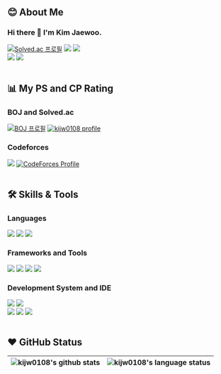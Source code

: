 <!--
**kijw0108/kijw0108** is a ✨ _special_ ✨ repository because its `README.md` (this file) appears on your GitHub profile.

Here are some ideas to get you started:

- 🔭 I’m currently working on ...
- 🌱 I’m currently learning ...
- 👯 I’m looking to collaborate on ...
- 🤔 I’m looking for help with ...
- 💬 Ask me about ...
- 📫 How to reach me: ...
- 😄 Pronouns: ...
- ⚡ Fun fact: ...
-->

## 😊 About Me
### Hi there 👋 I'm Kim Jaewoo.
[![Solved.ac
프로필](http://mazassumnida.wtf/api/mini/generate_badge?boj=eoaud0108)](https://solved.ac/eoaud0108)
<a href="https://codeforces.com/profile/eoaud0108" target="_blank"><img src="https://img.shields.io/badge/Codeforces-1F8ACB?style=flat-square&logo=Codeforces&logoColor=white"/></a>
<a href="mailto:eoaud0108@naver.com" target="_blank"><img src="https://img.shields.io/badge/eoaud0108@naver.com-03C75A?style=flat-square&logo=Naver&logoColor=white"/></a>
<br>
<a href="mailto:eoaud0108@korea.ac.kr" target="_blank"><img src="https://img.shields.io/badge/eoaud0108@korea.ac.kr-EA4335?style=flat-square&logo=Gmail&logoColor=white"/></a>
<a href="https://www.instagram.com/jw.0108/" target="_blank"><img src="https://img.shields.io/badge/instagram-E4405F?style=flat-square&logo=Instagram&logoColor=white"/></a>
<br>
<br>
## 📊 My PS and CP Rating
### BOJ and Solved.ac
[![BOJ
프로필](http://mazassumnida.wtf/api/v2/generate_badge?boj=eoaud0108)](https://icpc.me/eoaud0108)
[![kijw0108 profile](http://mazandi.herokuapp.com/api?handle=eoaud0108)](https://solved.ac/eoaud0108)
<br>

### Codeforces
<a href="https://codeforces.com/profile/jwkim0108" target="_blank"><img src="https://img.shields.io/badge/Codeforces-1F8ACB?style=flat-square&logo=Codeforces&logoColor=white"/></a>
[![CodeForces Profile](https://cf.leed.at?id=jwkim0108)](https://codeforces.com/profile/jwkim0108)
<br>
<br>
## 🛠️ Skills & Tools
### Languages
![](https://img.shields.io/badge/Lang-C-informational?style=flat&logo=C&color=A8B9CC)
![](https://img.shields.io/badge/Lang-C++-informational?style=flat&logo=Cplusplus&color=00599C)
![](https://img.shields.io/badge/Lang-JAVA-informational?style=flat&logo=Oracle&color=007396)
<br>
### Frameworks and Tools
![](https://img.shields.io/badge/Tool-Wireshark-informational?style=flat&logo=Wireshark&color=1679A7)
![](https://img.shields.io/badge/Tool-Git-informational?style=flat&logo=Git&color=F05032)
[![](https://img.shields.io/badge/Tool-GitHub-informational?style=flat&logo=GitHub&color=181717)](https://github.com/kijw0108)
![](https://img.shields.io/badge/Tool-Notion-informational?style=flat&logo=Notion&color=000000)
### Development System and IDE
![](https://img.shields.io/badge/VM-Virtual%20Box-informational?style=flat&logo=VirtualBox&color=183A61)
![](https://img.shields.io/badge/OS-Windows-informational?style=flat&logo=Windows&color=0078D6)
<br>
![](https://img.shields.io/badge/OS-Ubuntu-informational?style=flat&logo=Ubuntu&color=E95420)
![](https://img.shields.io/badge/IDE-Visual%20Studio-informational?style=flat&logo=Visual%20Studio&color=5C2D91)
![](https://img.shields.io/badge/IDE-IntelliJ-informational?style=flat&logo=IntelliJ%20IDEA&color=000000)
<br>
<br>
## ❤️ GitHub Status

| <img align="center" src="https://github-readme-stats.vercel.app/api?username=kijw0108&show_icons=true&include_all_commits=true&theme=buefy&hide_border=true&count_private=true" alt="kijw0108's github stats" /> |<img align="center" src="https://github-readme-stats.vercel.app/api/top-langs/?username=kijw0108&layout=compact&theme=buefy&hide_border=true&langs_count=10" alt="kijw0108's language status"/> |
| ------------- | ------------- |




